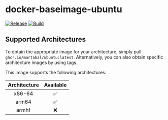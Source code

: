 # docker-baseimage-ubuntu

[![Release](https://github.com/martabal/docker-baseimage-ubuntu/actions/workflows/push_docker.yml/badge.svg)](https://github.com/martabal/docker-baseimage-ubuntu/actions/workflows/push_docker.yml)
[![Build](https://github.com/martabal/docker-baseimage-ubuntu/actions/workflows/build.yml/badge.svg)](https://github.com/martabal/docker-baseimage-ubuntu/actions/workflows/build.yml)

## Supported Architectures

To obtain the appropriate image for your architecture, simply pull `ghcr.io/martabal/ubuntu:latest`. Alternatively, you can also obtain specific architecture images by using tags.

This image supports the following architectures:

| Architecture | Available |
| :----: | :----: |
| x86-64 | ✅ |
| arm64 | ✅ |
| armhf | ❌ |
